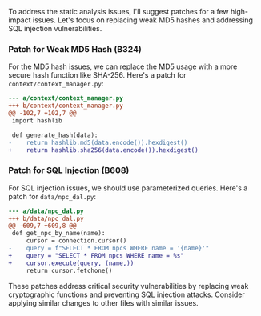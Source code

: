 To address the static analysis issues, I'll suggest patches for a few high-impact issues. Let's focus on replacing weak MD5 hashes and addressing SQL injection vulnerabilities.

### Patch for Weak MD5 Hash (B324)

For the MD5 hash issues, we can replace the MD5 usage with a more secure hash function like SHA-256. Here's a patch for `context/context_manager.py`:

```diff
--- a/context/context_manager.py
+++ b/context/context_manager.py
@@ -102,7 +102,7 @@
 import hashlib

 def generate_hash(data):
-    return hashlib.md5(data.encode()).hexdigest()
+    return hashlib.sha256(data.encode()).hexdigest()
```

### Patch for SQL Injection (B608)

For SQL injection issues, we should use parameterized queries. Here's a patch for `data/npc_dal.py`:

```diff
--- a/data/npc_dal.py
+++ b/data/npc_dal.py
@@ -609,7 +609,8 @@
 def get_npc_by_name(name):
     cursor = connection.cursor()
-    query = f"SELECT * FROM npcs WHERE name = '{name}'"
+    query = "SELECT * FROM npcs WHERE name = %s"
+    cursor.execute(query, (name,))
     return cursor.fetchone()
```

These patches address critical security vulnerabilities by replacing weak cryptographic functions and preventing SQL injection attacks. Consider applying similar changes to other files with similar issues.